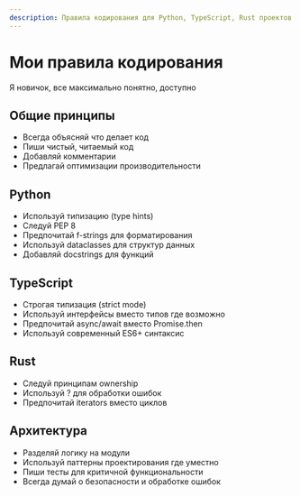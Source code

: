 ```yaml
---
description: Правила кодирования для Python, TypeScript, Rust проектов
---
```


# Мои правила кодирования

Я новичок, все максимально понятно, доступно

## Общие принципы
- Всегда объясняй что делает код
- Пиши чистый, читаемый код
- Добавляй комментарии
- Предлагай оптимизации производительности

## Python
- Используй типизацию (type hints)
- Следуй PEP 8
- Предпочитай f-strings для форматирования
- Используй dataclasses для структур данных
- Добавляй docstrings для функций

## TypeScript 
- Строгая типизация (strict mode)
- Используй интерфейсы вместо типов где возможно
- Предпочитай async/await вместо Promise.then
- Используй современный ES6+ синтаксис

## Rust
- Следуй принципам ownership
- Используй ? для обработки ошибок
- Предпочитай iterators вместо циклов

## Архитектура
- Разделяй логику на модули
- Используй паттерны проектирования где уместно
- Пиши тесты для критичной функциональности
- Всегда думай о безопасности и обработке ошибок